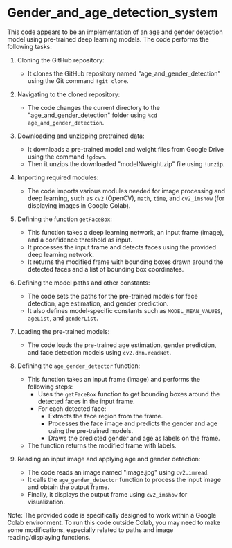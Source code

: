 # Gender_and_age_detection_system

This code appears to be an implementation of an age and gender detection model using pre-trained deep learning models. The code performs the following tasks:

1. Cloning the GitHub repository:
   - It clones the GitHub repository named "age_and_gender_detection" using the Git command `!git clone`.

2. Navigating to the cloned repository:
   - The code changes the current directory to the "age_and_gender_detection" folder using `%cd age_and_gender_detection`.

3. Downloading and unzipping pretrained data:
   - It downloads a pre-trained model and weight files from Google Drive using the command `!gdown`.
   - Then it unzips the downloaded "modelNweight.zip" file using `!unzip`.

4. Importing required modules:
   - The code imports various modules needed for image processing and deep learning, such as `cv2` (OpenCV), `math`, `time`, and `cv2_imshow` (for displaying images in Google Colab).

5. Defining the function `getFaceBox`:
   - This function takes a deep learning network, an input frame (image), and a confidence threshold as input.
   - It processes the input frame and detects faces using the provided deep learning network.
   - It returns the modified frame with bounding boxes drawn around the detected faces and a list of bounding box coordinates.

6. Defining the model paths and other constants:
   - The code sets the paths for the pre-trained models for face detection, age estimation, and gender prediction.
   - It also defines model-specific constants such as `MODEL_MEAN_VALUES`, `ageList`, and `genderList`.

7. Loading the pre-trained models:
   - The code loads the pre-trained age estimation, gender prediction, and face detection models using `cv2.dnn.readNet`.

8. Defining the `age_gender_detector` function:
   - This function takes an input frame (image) and performs the following steps:
      - Uses the `getFaceBox` function to get bounding boxes around the detected faces in the input frame.
      - For each detected face:
         - Extracts the face region from the frame.
         - Processes the face image and predicts the gender and age using the pre-trained models.
         - Draws the predicted gender and age as labels on the frame.
   - The function returns the modified frame with labels.

9. Reading an input image and applying age and gender detection:
   - The code reads an image named "image.jpg" using `cv2.imread`.
   - It calls the `age_gender_detector` function to process the input image and obtain the output frame.
   - Finally, it displays the output frame using `cv2_imshow` for visualization.

Note: The provided code is specifically designed to work within a Google Colab environment. To run this code outside Colab, you may need to make some modifications, especially related to paths and image reading/displaying functions.
